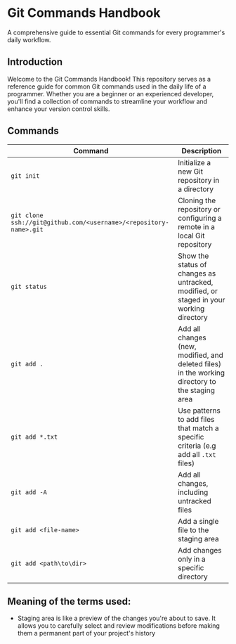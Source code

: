 # Git Commands Handbook

A comprehensive guide to essential Git commands for every programmer's daily workflow.

## Introduction

Welcome to the Git Commands Handbook! This repository serves as a reference guide for common Git commands used in the daily life of a programmer. Whether you are a beginner or an experienced developer, you'll find a collection of commands to streamline your workflow and enhance your version control skills.

## Commands

| Command | Description |
| ------- | ----------- |
| `git init` | Initialize a new Git repository in a directory |
| `git clone ssh://git@github.com/<username>/<repository-name>.git` | Cloning the repository or configuring a remote in a local Git repository |
| `git status` | Show the status of changes as untracked, modified, or staged in your working directory |
| `git add . ` | Add all changes (new, modified, and deleted files) in the working directory to the staging area |
| `git add *.txt ` | Use patterns to add files that match a specific criteria (e.g add all `.txt` files)|
| `git add -A ` | Add all changes, including untracked files |
| `git add <file-name>` | Add a single file to the staging area |
| `git add <path\to\dir>` | Add changes only in a specific directory |


## Meaning of the terms used:

- Staging area is like a preview of the changes you're about to save. It allows you to carefully select and review modifications before making them a permanent part of your project's history
